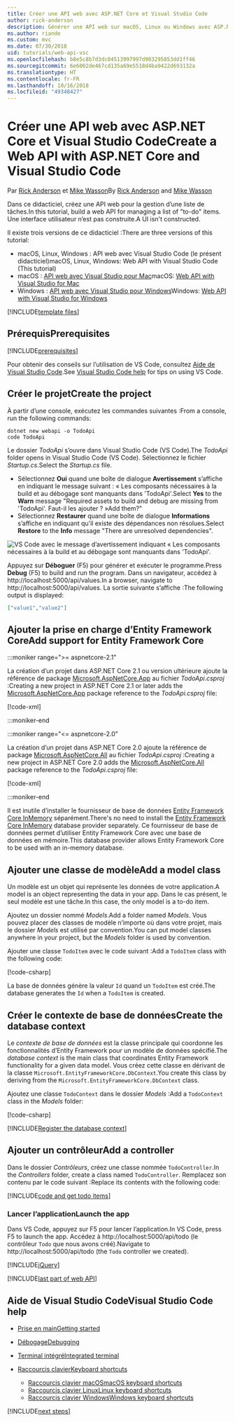 ```yaml
---
title: Créer une API web avec ASP.NET Core et Visual Studio Code
author: rick-anderson
description: Générer une API web sur macOS, Linux ou Windows avec ASP.NET Core MVC et Visual Studio Code
ms.author: riande
ms.custom: mvc
ms.date: 07/30/2018
uid: tutorials/web-api-vsc
ms.openlocfilehash: b8e5c8b7d3dc04513997997d903295853dd1ff46
ms.sourcegitcommit: 6e6002de467cd135a69e5518d4ba9422d693132a
ms.translationtype: HT
ms.contentlocale: fr-FR
ms.lasthandoff: 10/16/2018
ms.locfileid: "49348427"
---
```

# <a name="create-a-web-api-with-aspnet-core-and-visual-studio-code"></a><span data-ttu-id="c7696-103">Créer une API web avec ASP.NET Core et Visual Studio Code</span><span class="sxs-lookup"><span data-stu-id="c7696-103">Create a Web API with ASP.NET Core and Visual Studio Code</span></span>

<span data-ttu-id="c7696-104">Par [Rick Anderson](https://twitter.com/RickAndMSFT) et [Mike Wasson](https://github.com/mikewasson)</span><span class="sxs-lookup"><span data-stu-id="c7696-104">By [Rick Anderson](https://twitter.com/RickAndMSFT) and [Mike Wasson](https://github.com/mikewasson)</span></span>

<span data-ttu-id="c7696-105">Dans ce didacticiel, créez une API web pour la gestion d’une liste de tâches.</span><span class="sxs-lookup"><span data-stu-id="c7696-105">In this tutorial, build a web API for managing a list of "to-do" items.</span></span> <span data-ttu-id="c7696-106">Une interface utilisateur n’est pas construite.</span><span class="sxs-lookup"><span data-stu-id="c7696-106">A UI isn't constructed.</span></span>

<span data-ttu-id="c7696-107">Il existe trois versions de ce didacticiel :</span><span class="sxs-lookup"><span data-stu-id="c7696-107">There are three versions of this tutorial:</span></span>

* <span data-ttu-id="c7696-108">macOS, Linux, Windows : API web avec Visual Studio Code (le présent didacticiel)</span><span class="sxs-lookup"><span data-stu-id="c7696-108">macOS, Linux, Windows: Web API with Visual Studio Code (This tutorial)</span></span>
* <span data-ttu-id="c7696-109">macOS : [API web avec Visual Studio pour Mac](xref:tutorials/first-web-api-mac)</span><span class="sxs-lookup"><span data-stu-id="c7696-109">macOS: [Web API with Visual Studio for Mac](xref:tutorials/first-web-api-mac)</span></span>
* <span data-ttu-id="c7696-110">Windows : [API web avec Visual Studio pour Windows](xref:tutorials/first-web-api)</span><span class="sxs-lookup"><span data-stu-id="c7696-110">Windows: [Web API with Visual Studio for Windows](xref:tutorials/first-web-api)</span></span>

<!-- WARNING: The code AND images in this doc are used by uid: tutorials/web-api-vsc, tutorials/first-web-api-mac and tutorials/first-web-api. If you change any code/images in this tutorial, update uid: tutorials/web-api-vsc -->

[!INCLUDE[template files](../includes/webApi/intro.md)]

## <a name="prerequisites"></a><span data-ttu-id="c7696-111">Prérequis</span><span class="sxs-lookup"><span data-stu-id="c7696-111">Prerequisites</span></span>

[!INCLUDE[prerequisites](~/includes/net-core-prereqs-vscode.md)]

<span data-ttu-id="c7696-112">Pour obtenir des conseils sur l’utilisation de VS Code, consultez [Aide de Visual Studio Code](#visual-studio-code-help).</span><span class="sxs-lookup"><span data-stu-id="c7696-112">See [Visual Studio Code help](#visual-studio-code-help) for tips on using VS Code.</span></span>

## <a name="create-the-project"></a><span data-ttu-id="c7696-113">Créer le projet</span><span class="sxs-lookup"><span data-stu-id="c7696-113">Create the project</span></span>

<span data-ttu-id="c7696-114">À partir d’une console, exécutez les commandes suivantes :</span><span class="sxs-lookup"><span data-stu-id="c7696-114">From a console, run the following commands:</span></span>

```console
dotnet new webapi -o TodoApi
code TodoApi
```

<span data-ttu-id="c7696-115">Le dossier *TodoApi* s’ouvre dans Visual Studio Code (VS Code).</span><span class="sxs-lookup"><span data-stu-id="c7696-115">The *TodoApi* folder opens in Visual Studio Code (VS Code).</span></span> <span data-ttu-id="c7696-116">Sélectionnez le fichier *Startup.cs*.</span><span class="sxs-lookup"><span data-stu-id="c7696-116">Select the *Startup.cs* file.</span></span>

* <span data-ttu-id="c7696-117">Sélectionnez **Oui** quand une boîte de dialogue **Avertissement** s’affiche en indiquant le message suivant : « Les composants nécessaires à la build et au débogage sont manquants dans 'TodoApi'.</span><span class="sxs-lookup"><span data-stu-id="c7696-117">Select **Yes** to the **Warn** message "Required assets to build and debug are missing from 'TodoApi'.</span></span> <span data-ttu-id="c7696-118">Faut-il les ajouter ? »</span><span class="sxs-lookup"><span data-stu-id="c7696-118">Add them?"</span></span>
* <span data-ttu-id="c7696-119">Sélectionnez **Restaurer** quand une boîte de dialogue **Informations** s’affiche en indiquant qu’il existe des dépendances non résolues.</span><span class="sxs-lookup"><span data-stu-id="c7696-119">Select **Restore** to the **Info** message "There are unresolved dependencies".</span></span>

<!-- uid: tutorials/first-mvc-app-xplat/start-mvc uses the pic below. If you change it, make sure it's consistent -->

![VS Code avec le message d’avertissement indiquant « Les composants nécessaires à la build et au débogage sont manquants dans 'TodoApi'.](web-api-vsc/_static/vsc_restore.png)

<span data-ttu-id="c7696-123">Appuyez sur **Déboguer** (F5) pour générer et exécuter le programme.</span><span class="sxs-lookup"><span data-stu-id="c7696-123">Press **Debug** (F5) to build and run the program.</span></span> <span data-ttu-id="c7696-124">Dans un navigateur, accédez à http://localhost:5000/api/values.</span><span class="sxs-lookup"><span data-stu-id="c7696-124">In a browser, navigate to http://localhost:5000/api/values.</span></span> <span data-ttu-id="c7696-125">La sortie suivante s’affiche :</span><span class="sxs-lookup"><span data-stu-id="c7696-125">The following output is displayed:</span></span>

```json
["value1","value2"]
```



## <a name="add-support-for-entity-framework-core"></a><span data-ttu-id="c7696-126">Ajouter la prise en charge d’Entity Framework Core</span><span class="sxs-lookup"><span data-stu-id="c7696-126">Add support for Entity Framework Core</span></span>

:::moniker range=">= aspnetcore-2.1"

<span data-ttu-id="c7696-127">La création d’un projet dans ASP.NET Core 2.1 ou version ultérieure ajoute la référence de package [Microsoft.AspNetCore.App](https://www.nuget.org/packages/Microsoft.AspNetCore.App) au fichier *TodoApi.csproj* :</span><span class="sxs-lookup"><span data-stu-id="c7696-127">Creating a new project in ASP.NET Core 2.1 or later adds the [Microsoft.AspNetCore.App](https://www.nuget.org/packages/Microsoft.AspNetCore.App) package reference to the *TodoApi.csproj* file:</span></span>

[!code-xml[](first-web-api/samples/2.1/TodoApi/TodoApi.csproj?name=snippet_Metapackage&highlight=2)]

:::moniker-end

:::moniker range="<= aspnetcore-2.0"

<span data-ttu-id="c7696-128">La création d’un projet dans ASP.NET Core 2.0 ajoute la référence de package [Microsoft.AspNetCore.All](https://www.nuget.org/packages/Microsoft.AspNetCore.All) au fichier *TodoApi.csproj* :</span><span class="sxs-lookup"><span data-stu-id="c7696-128">Creating a new project in ASP.NET Core 2.0 adds the [Microsoft.AspNetCore.All](https://www.nuget.org/packages/Microsoft.AspNetCore.All) package reference to the *TodoApi.csproj* file:</span></span>

[!code-xml[](first-web-api/samples/2.0/TodoApi/TodoApi.csproj?name=snippet_Metapackage&highlight=2)]

:::moniker-end

<span data-ttu-id="c7696-129">Il est inutile d’installer le fournisseur de base de données [Entity Framework Core InMemory](/ef/core/providers/in-memory/) séparément.</span><span class="sxs-lookup"><span data-stu-id="c7696-129">There's no need to install the [Entity Framework Core InMemory](/ef/core/providers/in-memory/) database provider separately.</span></span> <span data-ttu-id="c7696-130">Ce fournisseur de base de données permet d’utiliser Entity Framework Core avec une base de données en mémoire.</span><span class="sxs-lookup"><span data-stu-id="c7696-130">This database provider allows Entity Framework Core to be used with an in-memory database.</span></span>

## <a name="add-a-model-class"></a><span data-ttu-id="c7696-131">Ajouter une classe de modèle</span><span class="sxs-lookup"><span data-stu-id="c7696-131">Add a model class</span></span>

<span data-ttu-id="c7696-132">Un modèle est un objet qui représente les données de votre application.</span><span class="sxs-lookup"><span data-stu-id="c7696-132">A model is an object representing the data in your app.</span></span> <span data-ttu-id="c7696-133">Dans le cas présent, le seul modèle est une tâche.</span><span class="sxs-lookup"><span data-stu-id="c7696-133">In this case, the only model is a to-do item.</span></span>

<span data-ttu-id="c7696-134">Ajoutez un dossier nommé *Models*.</span><span class="sxs-lookup"><span data-stu-id="c7696-134">Add a folder named *Models*.</span></span> <span data-ttu-id="c7696-135">Vous pouvez placer des classes de modèle n’importe où dans votre projet, mais le dossier *Models* est utilisé par convention.</span><span class="sxs-lookup"><span data-stu-id="c7696-135">You can put model classes anywhere in your project, but the *Models* folder is used by convention.</span></span>

<span data-ttu-id="c7696-136">Ajouter une classe `TodoItem` avec le code suivant :</span><span class="sxs-lookup"><span data-stu-id="c7696-136">Add a `TodoItem` class with the following code:</span></span>

[!code-csharp[](first-web-api/samples/2.0/TodoApi/Models/TodoItem.cs)]

<span data-ttu-id="c7696-137">La base de données génère la valeur `Id` quand un `TodoItem` est créé.</span><span class="sxs-lookup"><span data-stu-id="c7696-137">The database generates the `Id` when a `TodoItem` is created.</span></span>

## <a name="create-the-database-context"></a><span data-ttu-id="c7696-138">Créer le contexte de base de données</span><span class="sxs-lookup"><span data-stu-id="c7696-138">Create the database context</span></span>

<span data-ttu-id="c7696-139">Le *contexte de base de données* est la classe principale qui coordonne les fonctionnalités d’Entity Framework pour un modèle de données spécifié.</span><span class="sxs-lookup"><span data-stu-id="c7696-139">The *database context* is the main class that coordinates Entity Framework functionality for a given data model.</span></span> <span data-ttu-id="c7696-140">Vous créez cette classe en dérivant de la classe `Microsoft.EntityFrameworkCore.DbContext`.</span><span class="sxs-lookup"><span data-stu-id="c7696-140">You create this class by deriving from the `Microsoft.EntityFrameworkCore.DbContext` class.</span></span>

<span data-ttu-id="c7696-141">Ajoutez une classe `TodoContext` dans le dossier *Models* :</span><span class="sxs-lookup"><span data-stu-id="c7696-141">Add a `TodoContext` class in the *Models* folder:</span></span>

[!code-csharp[](first-web-api/samples/2.0/TodoApi/Models/TodoContext.cs)]

[!INCLUDE[Register the database context](../includes/webApi/register_dbContext.md)]

## <a name="add-a-controller"></a><span data-ttu-id="c7696-142">Ajouter un contrôleur</span><span class="sxs-lookup"><span data-stu-id="c7696-142">Add a controller</span></span>

<span data-ttu-id="c7696-143">Dans le dossier *Contrôleurs*, créez une classe nommée `TodoController`.</span><span class="sxs-lookup"><span data-stu-id="c7696-143">In the *Controllers* folder, create a class named `TodoController`.</span></span> <span data-ttu-id="c7696-144">Remplacez son contenu par le code suivant :</span><span class="sxs-lookup"><span data-stu-id="c7696-144">Replace its contents with the following code:</span></span>

[!INCLUDE[code and get todo items](../includes/webApi/getTodoItems.md)]

### <a name="launch-the-app"></a><span data-ttu-id="c7696-145">Lancer l’application</span><span class="sxs-lookup"><span data-stu-id="c7696-145">Launch the app</span></span>

<span data-ttu-id="c7696-146">Dans VS Code, appuyez sur F5 pour lancer l’application.</span><span class="sxs-lookup"><span data-stu-id="c7696-146">In VS Code, press F5 to launch the app.</span></span> <span data-ttu-id="c7696-147">Accédez à http://localhost:5000/api/todo (le contrôleur `Todo` que nous avons créé).</span><span class="sxs-lookup"><span data-stu-id="c7696-147">Navigate to http://localhost:5000/api/todo (the `Todo` controller we created).</span></span>

[!INCLUDE[jQuery](../includes/webApi/add-jquery.md)]

[!INCLUDE[last part of web API](../includes/webApi/end.md)]

## <a name="visual-studio-code-help"></a><span data-ttu-id="c7696-148">Aide de Visual Studio Code</span><span class="sxs-lookup"><span data-stu-id="c7696-148">Visual Studio Code help</span></span>

* [<span data-ttu-id="c7696-149">Prise en main</span><span class="sxs-lookup"><span data-stu-id="c7696-149">Getting started</span></span>](https://code.visualstudio.com/docs)
* [<span data-ttu-id="c7696-150">Débogage</span><span class="sxs-lookup"><span data-stu-id="c7696-150">Debugging</span></span>](https://code.visualstudio.com/docs/editor/debugging)
* [<span data-ttu-id="c7696-151">Terminal intégré</span><span class="sxs-lookup"><span data-stu-id="c7696-151">Integrated terminal</span></span>](https://code.visualstudio.com/docs/editor/integrated-terminal)
* [<span data-ttu-id="c7696-152">Raccourcis clavier</span><span class="sxs-lookup"><span data-stu-id="c7696-152">Keyboard shortcuts</span></span>](https://code.visualstudio.com/docs/getstarted/keybindings#_keyboard-shortcuts-reference)

  * [<span data-ttu-id="c7696-153">Raccourcis clavier macOS</span><span class="sxs-lookup"><span data-stu-id="c7696-153">macOS keyboard shortcuts</span></span>](https://code.visualstudio.com/shortcuts/keyboard-shortcuts-macos.pdf)
  * [<span data-ttu-id="c7696-154">Raccourcis clavier Linux</span><span class="sxs-lookup"><span data-stu-id="c7696-154">Linux keyboard shortcuts</span></span>](https://code.visualstudio.com/shortcuts/keyboard-shortcuts-linux.pdf)
  * [<span data-ttu-id="c7696-155">Raccourcis clavier Windows</span><span class="sxs-lookup"><span data-stu-id="c7696-155">Windows keyboard shortcuts</span></span>](https://code.visualstudio.com/shortcuts/keyboard-shortcuts-windows.pdf)

[!INCLUDE[next steps](../includes/webApi/next.md)]
